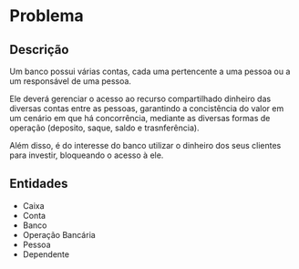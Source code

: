 # Problema

## Descrição

Um banco possui várias contas, cada uma pertencente a uma pessoa ou a um responsável de uma pessoa.

Ele deverá gerenciar o acesso ao recurso compartilhado dinheiro das diversas contas entre as pessoas, garantindo a concistência do valor em um cenário em que há concorrência, mediante as diversas formas de operação \(deposito, saque, saldo e trasnferência\).

Além disso, é do interesse do banco utilizar o dinheiro dos seus clientes para investir, bloqueando o acesso à ele.

## Entidades

* Caixa
* Conta
* Banco
* Operação Bancária
* Pessoa
* Dependente



